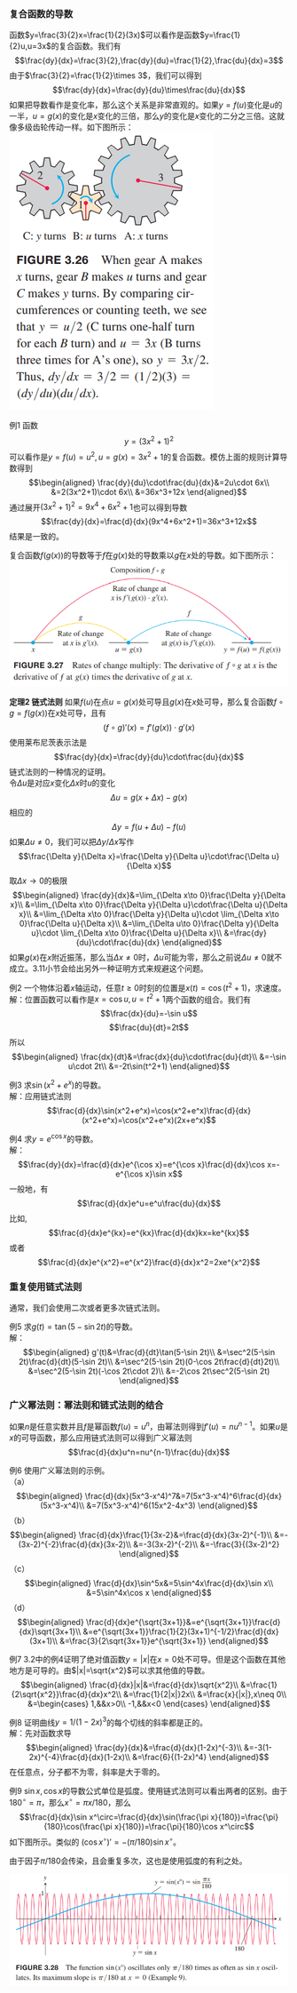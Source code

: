 ### 复合函数的导数
函数$y=\frac{3}{2}x=\frac{1}{2}(3x)$可以看作是函数$y=\frac{1}{2}u,u=3x$的复合函数。我们有
$$\frac{dy}{dx}=\frac{3}{2},\frac{dy}{du}=\frac{1}{2},\frac{du}{dx}=3$$
由于$\frac{3}{2}=\frac{1}{2}\times 3$，我们可以得到
$$\frac{dy}{dx}=\frac{dy}{du}\times\frac{du}{dx}$$
如果把导数看作是变化率，那么这个关系是非常直观的。如果$y=f(u)$变化是$u$的一半，$u=g(x)$的变化是$x$变化的三倍，那么$y$的变化是$x$变化的二分之三倍。这就像多级齿轮传动一样。如下图所示：  
![](060.010.png)

例1 函数
$$y=(3x^2+1)^2$$
可以看作是$y=f(u)=u^2,u=g(x)=3x^2+1$的复合函数。模仿上面的规则计算导数得到
$$\begin{aligned}
\frac{dy}{du}\cdot\frac{du}{dx}&=2u\cdot 6x\\
&=2(3x^2+1)\cdot 6x\\
&=36x^3+12x
\end{aligned}$$
通过展开$(3x^2+1)^2=9x^4+6x^2+1$也可以得到导数
$$\frac{dy}{dx}=\frac{d}{dx}(9x^4+6x^2+1)=36x^3+12x$$
结果是一致的。

复合函数$f(g(x))$的导数等于$f$在$g(x)$处的导数乘以$g$在$x$处的导数。如下图所示：  
![](060.020.png)

**定理2 链式法则** 如果$f(u)$在点$u=g(x)$处可导且$g(x)$在$x$处可导，那么复合函数$f\circ g=f(g(x))$在$x$处可导，且有
$$(f\circ g)'(x)=f'(g(x))\cdot g'(x)$$
使用莱布尼茨表示法是
$$\frac{dy}{dx}=\frac{dy}{du}\cdot\frac{du}{dx}$$
链式法则的一种情况的证明。  
令$\Delta u$是对应$x$变化$\Delta x$时$u$的变化
$$\Delta u=g(x+\Delta x)-g(x)$$
相应的
$$\Delta y=f(u+\Delta u)-f(u)$$
如果$\Delta u\neq 0$，我们可以把$\Delta y/\Delta x$写作
$$\frac{\Delta y}{\Delta x}=\frac{\Delta y}{\Delta u}\cdot\frac{\Delta u}{\Delta x}$$
取$\Delta x\to 0$的极限
$$\begin{aligned}
\frac{dy}{dx}&=\lim_{\Delta x\to 0}\frac{\Delta y}{\Delta x}\\
&=\lim_{\Delta x\to 0}\frac{\Delta y}{\Delta u}\cdot\frac{\Delta u}{\Delta x}\\
&=\lim_{\Delta x\to 0}\frac{\Delta y}{\Delta u}\cdot \lim_{\Delta x\to 0}\frac{\Delta u}{\Delta x}\\
&=\lim_{\Delta u\to 0}\frac{\Delta y}{\Delta u}\cdot \lim_{\Delta x\to 0}\frac{\Delta u}{\Delta x}\\
&=\frac{dy}{du}\cdot\frac{du}{dx}
\end{aligned}$$
如果$g(x)$在$x$附近振荡，那么当$\Delta x\neq 0$时，$\Delta u$可能为零，那么之前说$\Delta u\neq 0$就不成立。3.11小节会给出另外一种证明方式来规避这个问题。

例2 一个物体沿着$x$轴运动，任意$t\geq 0$时刻的位置是$x(t)=\cos(t^2+1)$，求速度。  
解：位置函数可以看作是$x=\cos u,u=t^2+1$两个函数的组合。我们有
$$\frac{dx}{du}=-\sin u$$
$$\frac{du}{dt}=2t$$
所以
$$\begin{aligned}
\frac{dx}{dt}&=\frac{dx}{du}\cdot\frac{du}{dt}\\
&=-\sin u\cdot 2t\\
&=-2t\sin(t^2+1)
\end{aligned}$$

例3 求$\sin(x^2+e^x)$的导数。  
解：应用链式法则
$$\frac{d}{dx}\sin(x^2+e^x)=\cos(x^2+e^x)\frac{d}{dx}(x^2+e^x)=\cos(x^2+e^x)(2x+e^x)$$

例4 求$y=e^{\cos x}$的导数。  
解：
$$\frac{dy}{dx}=\frac{d}{dx}e^{\cos x}=e^{\cos x}\frac{d}{dx}\cos x=-e^{\cos x}\sin x$$
一般地，有
$$\frac{d}{dx}e^u=e^u\frac{du}{dx}$$
比如,
$$\frac{d}{dx}e^{kx}=e^{kx}\frac{d}{dx}kx=ke^{kx}$$
或者
$$\frac{d}{dx}e^{x^2}=e^{x^2}\frac{d}{dx}x^2=2xe^{x^2}$$

### 重复使用链式法则
通常，我们会使用二次或者更多次链式法则。

例5 求$g(t)=\tan(5-\sin 2t)$的导数。  
解：
$$\begin{aligned}
g'(t)&=\frac{d}{dt}\tan(5-\sin 2t)\\
&=\sec^2(5-\sin 2t)\frac{d}{dt}(5-\sin 2t)\\
&=\sec^2(5-\sin 2t)(0-\cos 2t\frac{d}{dt}2t)\\
&=\sec^2(5-\sin 2t)(-\cos 2t\cdot 2)\\
&=-2\cos 2t\sec^2(5-\sin 2t)
\end{aligned}$$

### 广义幂法则：幂法则和链式法则的结合
如果$n$是任意实数并且$f$是幂函数$f(u)=u^n$，由幂法则得到$f'(u)=nu^{n-1}$。如果$u$是$x$的可导函数，那么应用链式法则可以得到广义幂法则
$$\frac{d}{dx}u^n=nu^{n-1}\frac{du}{dx}$$

例6 使用广义幂法则的示例。  
（a）
$$\begin{aligned}
\frac{d}{dx}(5x^3-x^4)^7&=7(5x^3-x^4)^6\frac{d}{dx}(5x^3-x^4)\\
&=7(5x^3-x^4)^6(15x^2-4x^3)
\end{aligned}$$
（b）
$$\begin{aligned}
\frac{d}{dx}\frac{1}{3x-2}&=\frac{d}{dx}(3x-2)^{-1}\\
&=-(3x-2)^{-2}\frac{d}{dx}(3x-2)\\
&=-3(3x-2)^{-2}\\
&=-\frac{3}{(3x-2)^2}
\end{aligned}$$
（c）
$$\begin{aligned}
\frac{d}{dx}\sin^5x&=5\sin^4x\frac{d}{dx}\sin x\\
&=5\sin^4x\cos x
\end{aligned}$$
（d）
$$\begin{aligned}
\frac{d}{dx}e^{\sqrt{3x+1}}&=e^{\sqrt{3x+1}}\frac{d}{dx}\sqrt{3x+1}\\
&=e^{\sqrt{3x+1}}\frac{1}{2}(3x+1)^{-1/2}\frac{d}{dx}(3x+1)\\
&=\frac{3}{2\sqrt{3x+1}}e^{\sqrt{3x+1}}
\end{aligned}$$

例7 3.2中的例4证明了绝对值函数$y=|x|$在$x=0$处不可导。但是这个函数在其他地方是可导的。由$|x|=\sqrt{x^2}$可以求其他值的导数。
$$\begin{aligned}
\frac{d}{dx}|x|&=\frac{d}{dx}\sqrt{x^2}\\
&=\frac{1}{2\sqrt{x^2}}\frac{d}{dx}x^2\\
&=\frac{1}{2|x|}2x\\
&=\frac{x}{|x|},x\neq 0\\
&=\begin{cases}
1,&&x>0\\
-1,&&x<0
\end{cases}
\end{aligned}$$

例8 证明曲线$y=1/(1-2x)^3$的每个切线的斜率都是正的。  
解：先对函数求导
$$\begin{aligned}
\frac{dy}{dx}&=\frac{d}{dx}(1-2x)^{-3}\\
&=-3(1-2x)^{-4}\frac{d}{dx}(1-2x)\\
&=\frac{6}{(1-2x)^4}
\end{aligned}$$
在任意点，分子都不为零，斜率是大于零的。

例9 $\sin x,\cos x$的导数公式单位是弧度。使用链式法则可以看出两者的区别。由于$180^\circ=\pi$，那么$x^\circ=\pi x/180$，那么
$$\frac{d}{dx}\sin x^\circ=\frac{d}{dx}\sin(\frac{\pi x}{180})=\frac{\pi}{180}\cos(\frac{\pi x}{180})=\frac{\pi}{180}\cos x^\circ$$
如下图所示。类似的 $(\cos x^\circ)'=-(\pi/180)\sin x^\circ$。

由于因子$\pi/180$会传染，且会重复多次，这也是使用弧度的有利之处。

![](060.030.png)
